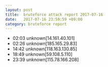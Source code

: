 ```yaml
---
layout: post
title:  bruteforce attack report 2017-07-16
date:   2017-07-16 23:59:59 +09:00
category: bruteforce report
---
```


* 02:03 unknown[14.161.40.101]
* 02:26 unknown[185.165.29.83]
* 14:42 unknown[118.163.130.85]
* 18:49 unknown[59.108.5.110]
* 23:39 unknown[115.78.166.208]
